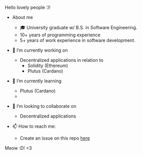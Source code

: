 Hello lovely people :)!

- About me
  - 🎓 University graduate w/ B.S. in Software Engineering.
  - 10+ years of programming experience 
  - 5+ years of work experience in software development.

- 🔭 I’m currently working on
  - Decentralized applications in relation to
    - Solidity (Ethereum)
    - Plutus (Cardano)
- 🌱 I’m currently learning
    - Plutus (Cardano)
    - 
- 👯 I’m looking to collaborate on
  - Decentralized applications

- 📫 How to reach me:
  - Create an issue on this repo [here](https://github.com/634396b/634396b/issues/new)

Meow :D! <3
